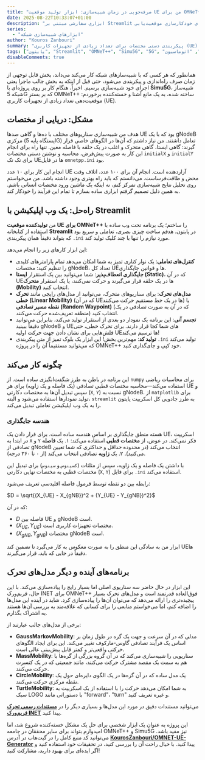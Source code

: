 ```yaml
---
title: "صرفه‌جویی در زمان شبیه‌سازی: ابزار تولید موقعیت UE من برای OMNeT++ و Simu5G"
date: 2025-08-22T10:33:07+01:00
description: "ابزاری سفارشی مبتنی بر Streamlit که برای خودکارسازی موقعیت‌یابی UE در شبیه‌سازی‌های شبکه OMNeT++ و Simu5G طراحی شده و باعث صرفه‌جویی در زمان تحقیق می‌شود."
series:
  - "ابزارهای شبیه‌سازی شبکه"
author: "Kouros Zanbouri"
summary: "پیکربندی دستی مختصات برای تعداد زیادی از تجهیزات کاربری (UE) در شبیه‌سازی‌های OMNeT++ و Simu5G یک کار خسته‌کننده است. این پست، جزئیات ساخت یک ابزار تحت وب مبتنی بر پایتون با استفاده از Streamlit را شرح می‌دهد که این فرآیند را خودکار می‌کند. این برنامه امکان جایگذاری تعاملی و بصری UEها را در سناریوهای ایستا یا متحرک فراهم کرده و کد پیکربندی ini مورد نیاز را به صورت آنی تولید می‌کند تا روند آماده‌سازی شبیه‌سازی را سرعت بخشد."
tags: ["پایتون", "Streamlit", "OMNeT++", "Simu5G", "5G", "شبیه‌سازی شبکه", "اتوماسیون"]
disableComments: true
---
```


همانطور که هر کسی که با شبیه‌سازهای شبکه کار می‌کند می‌داند، بخش قابل توجهی از زمان صرف راه‌اندازی و پیکربندی می‌شود، حتی قبل از اینکه به بخش جالب ماجرا یعنی اجرای خود شبیه‌سازی برسیم. اخیراً، هنگام کار بر روی پروژه‌ای با **Simu5G**، شبیه‌ساز شبکه 5G که بر بستر OMNeT++ ساخته شده، به یک مانع آشنا و خسته‌کننده برخوردم: موقعیت‌دهی تعداد زیادی از تجهیزات کاربری (UE).

## مشکل: دریایی از مختصات

هدف من شبیه‌سازی سناریوهای مختلف با ده‌ها و گاهی صدها UE بود که با یک gNodeB مرکزی (ایستگاه پایه 5G) تعامل داشتند. من نیاز داشتم که آن‌ها در الگوهای خاصی قرار گیرند: گاهی ایستا، گاهی متحرک و اغلب در یک حلقه با فاصله معین. تنها راه برای انجام این کار به صورت پیش‌فرض، محاسبه و نوشتن دستی مختصات `initialX` و `initialY` برای تک تک UEها در فایل `omnetpp.ini` بود.

انجام این کار برای ۱۰ عدد UE آزاردهنده است. انجام آن برای ۱۰۰ عدد، اتلاف وقت محض و طاقت‌فرساست. می‌دانستم که باید راه بهتری وجود داشته باشد. من می‌خواستم روی تحلیل نتایج شبیه‌سازی تمرکز کنم، نه اینکه یک ماشین ورود مختصات انسانی باشم. به همین دلیل تصمیم گرفتم ابزاری ساده بسازم تا تمام این فرآیند را خودکار کند.

## راه‌حل: یک وب اپلیکیشن با Streamlit 

من **تولیدکننده موقعیت UE برای OMNeT++** را ساختم؛ یک برنامه تحت وب ساده با استفاده از کتابخانه **Streamlit** در پایتون. هدفم ساخت چیزی بصری، تعاملی و سریع بود که بتواند دقیقاً همان پیکربندی `.ini` مورد نیازم را تنها با چند کلیک تولید کند.



این ابزار کارهای زیر را انجام می‌دهد:

* **کنترل‌های تعاملی**: یک نوار کناری تمیز به شما امکان می‌دهد تمام پارامترهای کلیدی را تنظیم کنید: مختصات gNodeB، تعداد کل UEها و قوانین جایگذاری.
* **جایگذاری انعطاف‌پذیر**: شما می‌توانید بین یک استقرار **ایستا (Static)**، که در آن UEها در یک حلقه قرار می‌گیرند و حرکت نمی‌کنند، یا یک استقرار **متحرک (Mobility)** انتخاب کنید.
* **مدل‌های تحرک**: برای سناریوهای متحرک، می‌توانید از مدل‌های رایجی مانند **تحرک خطی (Linear Mobility)** (که در آن UEها در یک خط مستقیم حرکت می‌کنند) یا **نقطه مسیر تصادفی (Random Waypoint)** (که در آن به صورت تصادفی در یک منطقه تعریف‌شده حرکت می‌کنند) انتخاب کنید.
* **تجسم آنی**: این برنامه یک نمودار دو بعدی از استقرار تولید می‌کند، بنابراین می‌توانید دقیقاً ببینید gNodeB و UEهای شما کجا قرار دارند. برای تحرک خطی، حتی فلش‌هایی برای نشان دادن جهت حرکت اولیه UEها ترسیم می‌کند!
* **تولید کد**: مهم‌ترین بخش! این ابزار یک بلوک تمیز از متن پیکربندی `.ini` تولید می‌کند که می‌توانید مستقیماً آن را در پروژه OMNeT++ خود کپی و جای‌گذاری کنید.

## چگونه کار می‌کند

این برنامه در باطن به طرز شگفت‌انگیزی ساده است. از `numpy` برای محاسبات ریاضی استفاده می‌کند—محاسبه مختصات قطبی تصادفی (یک فاصله و یک زاویه) برای هر UE و سپس تبدیل آن‌ها به مختصات دکارتی (`X`, `Y`) نسبت به gNodeB. از `matplotlib` برای تولید نمودارها استفاده می‌شود و البته، `streamlit` به طرز جادویی کل اسکریپت پایتون را به یک وب اپلیکیشن تعاملی تبدیل می‌کند.

### هندسه جایگذاری

هسته منطق جایگذاری بر اساس هندسه ساده است. برای قرار دادن یک UE، اسکریپت در ابتدا به `X` و `Y` فکر نمی‌کند. در عوض، از **مختصات قطبی** استفاده می‌کند:
۱. یک **فاصله** تصادفی از gNodeB انتخاب می‌کند (در محدوده حداقل و حداکثری که شما تعیین می‌کنید).
۲. یک **زاویه** تصادفی انتخاب می‌کند (از ۰ تا ۳۶۰ درجه).

با داشتن یک فاصله و یک زاویه، سپس از مثلثات (`کسینوس` و `سینوس`) برای تبدیل این مختصات قطبی به مختصات نهایی دکارتی (`X`, `Y`) برای فایل `.ini` استفاده می‌کند.

رابطه بین دو نقطه توسط فرمول فاصله اقلیدسی تعریف می‌شود:

$D = \sqrt{(X_{UE} - X_{gNB})^2 + (Y_{UE} - Y_{gNB})^2}$

که در آن:
* $D$ فاصله بین UE و gNodeB است.
* $(X_{UE}, Y_{UE})$ مختصات تجهیزات کاربری است.
* $(X_{gNB}, Y_{gNB})$ مختصات gNodeB است.

ابزار من به سادگی این منطق را به صورت معکوس به کار می‌گیرد تا تضمین کند UEها دقیقاً در جایی که باید، قرار می‌گیرند.

## برنامه‌های آینده و دیگر مدل‌های تحرک

این ابزار در حال حاضر سه سناریوی اصلی اما بسیار رایج را پیاده‌سازی می‌کند. با این حال، فریم‌ورک INET برای OMNeT++ فوق‌العاده قدرتمند است و مدل‌های تحرک بسیار پیچیده‌تری را ارائه می‌دهد که می‌توان آن‌ها را پیاده‌سازی کرد. شاید در آینده این مدل‌ها را اضافه کنم، اما می‌خواستم منابعی را برای کسانی که علاقه‌مند به بررسی آن‌ها هستند به اشتراک بگذارم.

برخی از مدل‌های جالب عبارتند از:

* **GaussMarkovMobility**: مدلی که در آن سرعت و جهت یک گره در طول زمان بر اساس یک فرآیند تصادفی گاوس-مارکوف تغییر می‌کند. این برای ایجاد الگوهای حرکتی واقعی‌تر و کمتر قابل پیش‌بینی عالی است.
* **MassMobility**: سناریویی را شبیه‌سازی می‌کند که در آن گروه بزرگی از گره‌ها با هم به سمت یک مقصد مشترک حرکت می‌کنند، مانند جمعیتی که در یک کنسرت حرکت می‌کنند.
* **CircleMobility**: یک مدل ساده که در آن گره‌ها در یک الگوی دایره‌ای حول یک نقطه مرکزی حرکت می‌کنند.
* **TurtleMobility**: به شما امکان می‌دهد حرکت را با استفاده از یک اسکریپت به سبک LOGO با دستوراتی مانند "forward"، "turn" و غیره تعریف کنید.

می‌توانید مستندات دقیق در مورد این مدل‌ها و بسیاری دیگر را در **[مستندات رسمی تحرک فریم‌ورک INET](https://inet.omnetpp.org/docs/users-guide/ch-mobility.html)** پیدا کنید.

این پروژه به عنوان یک ابزار شخصی برای حل یک مشکل خسته‌کننده شروع شد، اما امیدوارم بتواند برای سایر محققان در جامعه OMNeT++ و Simu5G نیز مفید باشد. می‌توانید کد منبع کامل را در گیت‌هاب در آدرس **[KourosZanbouri/OMNET-UE-Generator](https://github.com/KourosZanbouri/OMNET-UE-Generator)** پیدا کنید. با خیال راحت آن را بررسی کنید، در تحقیقات خود استفاده کنید و اگر ایده‌ای برای بهبود دارید، مشارکت کنید!